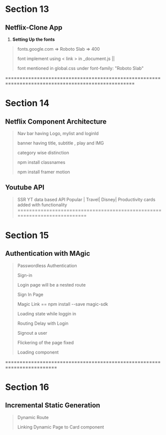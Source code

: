 # Section 13
## Netflix-Clone App

1. **Setting Up the fonts**
> fonts.google.com => Roboto Slab => 400
>
> font implement using < link > in _document.js || 
>
> font mentioned in global.css under font-family: "Roboto Slab"

===================================================================================================

# Section 14 

## Netflix Component Architecture 
> Nav bar having Logo, mylist and loginId
>
> banner having title, subtitle , play and IMG
>
> category wise distinction
>
> npm install classnames
>
> npm install framer motion

## Youtube API
> SSR 
> YT data based API
> Popular | Travel| Disney| Productivity cards added with functionality
==========================================================================

# Section 15
## Authentication with MAgic 
> Passwordless Authentication
>
> Sign-in 
>
> Login page will be a nested route 
>
> Sign In Page 
>
> Magic Link == npm install --save magic-sdk
>
> Loading state while loggin in
>
> Routing Delay with Login
>
>Signout a user
>
> Flickering of the page fixed
>
> Loading component

========================================================================
# Section 16
## Incremental Static Generation
>
>Dynamic Route 
>
> Linking Dynamic Page to Card component


